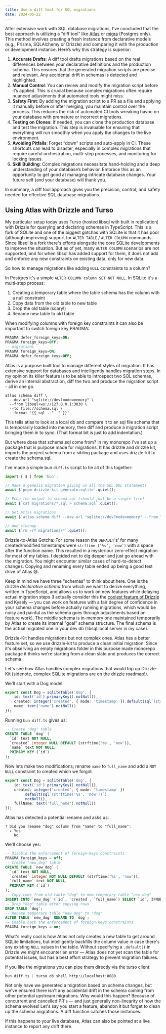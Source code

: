 ```yaml
---
title: Use a diff tool for SQL migrations
date: 2024-05-22
---
```


After extensive work with SQL database migrations, I’ve concluded that the best approach is
utilizing a “diff tool” like [Atlas](https://atlasgo.io) or
[migra](https://github.com/djrobstep/migra) (Postgres only). This method involves creating a fresh
instance from declarative models (e.g., Prisma, SQLAlchemy or Drizzle) and comparing it with the
production or development instance. Here’s why this strategy is superior:

1. **Accurate Drafts**: A diff tool drafts migrations based on the real differences between your
   declarative definitions and the production schema. This ensures that the generated migration
   scripts are precise and relevant. Any accidental drift in schemas is detected and highlighted.
2. **Manual Control**: You can review and modify the migration script before it’s applied. This is
   crucial because complex migrations often require nuanced adjustments that automated tools might
   miss.
3. **Safety First**: By adding the migration script to a PR as a file and applying it manually
   before or after merging, you maintain control over the process. This reduces the risk of
   automated CI tools wreaking havoc on your database with premature or incorrect migrations.
4. **Testing on Clones**: If needed, you can clone the production database and test the migration.
   This step is invaluable for ensuring that everything will run smoothly when you apply the changes
   to the live environment.
5. **Avoiding Pitfalls**: Forget “down” scripts and auto-apply in CI. These shortcuts can lead to
   disaster, especially in complex migrations that require careful orchestration, multi-step
   processes, and monitoring for locking issues.
6. **Skill Building**: Complex migrations necessitate hand-holding and a deep understanding of your
   database’s behavior. Embrace this as an opportunity to get good at managing intricate database
   changes. Your future self (and your database) will thank you.

In summary, a diff tool approach gives you the precision, control, and safety needed for effective
SQL database migrations.

## Using Atlas with Drizzle and Turso

My particular setup today uses Turso (hosted libsql with built in replication) with Drizzle for
querying and declaring schemas in TypeScript. This is a fork of SQLite and one of the biggest
gotchas with SQLite is that it has poor (although improving) support for `ALTER TABLE` /
`ALTER COLUMN` commands. Since libsql is a fork there's efforts alongside the core SQLite developments to
improve the situation. But as of yet, many `ALTER COLUMN` scenarios are not supported, and for when
libsql has added support for them, it does not add and enforce any new constraints on existing data,
only for new data.

So how to manage migrations like adding `NULL` constraints to a column?

In Postgres it's a simple `ALTER COLUMN column SET NOT NULL`. In SQLite it's a multi-step process:

1. Creating a temporary table where the table schema has the column with a null constraint
2. Copy data from the old table to new table
3. Drop the old table (scary!)
4. Rename new table to old table

When modifying columns with foreign key constraints it can also be important to switch foreign key
PRAGMA:

```sql
PRAGMA defer_foreign_keys=ON;
PRAGMA foreign_keys=OFF;
-- migrations
PRAGMA foreign_keys=ON;
PRAGMA defer_foreign_keys=OFF;
```

Atlas is a purpose built tool to manage different styles of migration. It has extensive support for
databases and intelligently handles migration steps. In my opinion its killer feature is to be able
to introspect two SQL schemas, derive an internal abstraction, diff the two and produce the
migration script - all in one go.

```
atlas schema diff \
  --dev-url "sqlite://dev?mode=memory" \
  --from libsql+ws://127.0.0.1:3030 \
  --to file://schema.sql \
  --format '{{ sql . "  " }}'
```

This tells atlas to look at a local db and compare it to an sql file schema that is temporarily
loaded into memory, then diff and produce a migration script bringing them in to sync. (That format
bit is just to add indentation.)

But where does that schema.sql come from? In my monorepo I've set up a package that is purpose made
for migrations. It has drizzle and drizzle kit, imports the project schema from a sibling package
and uses drizzle-kit to create the schema.sql.

I've made a simple bun `diff.ts` script to tie all of this together:

```ts
import { $ } from 'bun';

// Make a genesis migration giving us all the SQL DDL statements
await $`pnpm drizzle-kit generate:sqlite`.quiet();

// Echo the output to schema.sql (should just be a single file)
await $`cat migrations/*.sql > schema.sql`.quiet();

// Get Atlas migrations
await $`atlas schema diff --dev-url "sqlite://dev?mode=memory" --from libsql+ws://127.0.0.1:3030 --to file://schema.sql --format '{{ sql . "  " }}'`;

// And cleanup
await $`rm -rf migrations/*`.quiet();
```

Drizzle-to-Atlas Gotcha: For some reason the `DEFAULT`'s' for many created/modified timestamps were
`strftime ('%s', 'now')` with a space after the function name. This resulted in a mysteriour
zero-effect migration for most of my tables. I decided not to dig deeper and just go ahead with the
migration. You might encounter similar cases of hard-to-detect changes. Copying and renaming every
table ended up being a good test drive of Atlas 😅.

Keep in mind we have three "schemas" to think about here. One is the drizzle _declarative schema_
from which we want to derive everything, written in TypeScript, and allows us to work on new
features while delaying actual migration steps (I actually consider this the [coolest feature of
Drizzle](https://medium.com/drizzle-stories/the-data-access-pattern-first-approach-with-drizzle-bca035bbdc63)
and Kysely — you can work on features with a fair degree of confidence in your schema changes before
actually running migrations, which would be noisy and painful as the schema goes through adjustments
based on feature work). The middle schema is in-memory one maintained temporarily by Atlas to create
its internal "goal" schema structure. The final schema is the actual migrated one in your dev db
(libsql local server in my case).

Drizzle-Kit handles migrations but not complex ones. Atlas has a better feature set, so we use
drizzle-kit to produce a clean initial migration. Since it's observing an empty migrations folder in
this purpose made monorepo package it thinks we're starting from a clean slate and produces the
correct schema.

Let's see how Atlas handles complex migrations that would trip up Drizzle-Kit (sidenote, complex
SQLite migrations are on the drizzle roadmap!).

We'll start with a Dog model.

```ts
export const Dog = sqliteTable('dog', {
	id: text('id').primaryKey().notNull(),
	created: integer('created', { mode: 'timestamp' }).default(sql`(strftime('%s', 'now'))`),
	name: text('name').notNull()
});
```

Running `bun diff.ts` gives us:

```sql
-- Create "dog" table
CREATE TABLE `dog` (
  `id` text NOT NULL,
  `created` integer NULL DEFAULT (strftime('%s', 'now')),
  `name` text NOT NULL,
  PRIMARY KEY (`id`)
);
```

Now lets make two modifications; rename `name` to `full_name` and add a `NOT NULL` constraint to
created which we forgot.

```ts
export const Dog = sqliteTable('dog', {
	id: text('id').primaryKey().notNull(),
	created: integer('created', { mode: 'timestamp' })
		.default(sql`(strftime('%s', 'now'))`)
		.notNull(),
	fullName: text('full_name').notNull()
});
```

Atlas has detected a potential rename and asks us:

```
? Did you rename "dog" column from "name" to "full_name":
  ▸ Yes
    No
```

We'll choose yes:

```sql
-- Disable the enforcement of foreign-keys constraints
PRAGMA foreign_keys = off;
-- Create "new_dog" table
CREATE TABLE `new_dog` (
  `id` text NOT NULL,
  `created` integer NOT NULL DEFAULT (strftime('%s', 'now')),
  `full_name` text NOT NULL,
  PRIMARY KEY (`id`)
);
-- Copy rows from old table "dog" to new temporary table "new_dog"
INSERT INTO `new_dog` (`id`, `created`, `full_name`) SELECT `id`, IFNULL(`created`, (strftime('%s', 'now'))) AS `created`, `name` FROM `dog`;
-- Drop "dog" table after copying rows
DROP TABLE `dog`;
-- Rename temporary table "new_dog" to "dog"
ALTER TABLE `new_dog` RENAME TO `dog`;
-- Enable back the enforcement of foreign-keys constraints
PRAGMA foreign_keys = on;
```

What's really cool is how Atlas not only creates a new table to get around SQLite limitations, but
intelligently backfills the column value in case there's any existing `NULL` values in the table.
Without specifying a `.default()` in Drizzle we might encounter an error — Atlas does not yet scan
the table for potential issues, but has a best effort strategy to prevent migration failures.

If you like the migrations you can pipe them directly via the turso client:

```
bun diff.ts | turso db shell http://localhost:8080
```

Not only have we generated a migration based on schema changes, but we've ensured there isn't any
accidental drift in the schema coming from other potential upstream migrations. Why would this
happen? Because of concurrent and cancelled PR's — and just generally non-linearity of how the
schema evolves! Let's say you start a feature, abandon it but forget to clean up the schema
migrations. A diff function catches those instances.

If this happens to your live database, Atlas can also be pointed at a live instance to report any
drift there.
